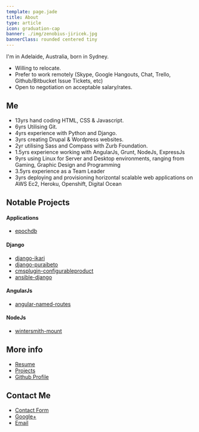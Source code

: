 ```yaml
---
template: page.jade
title: About
type: article
icon: graduation-cap
banner: ./img/zenobius-jiricek.jpg
bannerClass: rounded centered tiny
---
```



I'm in Adelaide, Australia, born in Sydney.

- Willing to relocate.
- Prefer to work remotely (Skype, Google Hangouts, Chat, Trello, Github/Bitbucket Issue Tickets, etc)
- Open to negotiation on acceptable salary/rates.


## Me

- 13yrs hand coding HTML, CSS & Javascript.
- 6yrs Utilising Git.
- 4yrs experience with Python and Django.
- 3yrs creating Drupal & Wordpress websites.
- 2yr utilising Sass and Compass with Zurb Foundation.
- 1.5yrs experience working with AngularJs, Grunt, NodeJs, ExpressJs
- 9yrs using Linux for Server and Desktop environments, ranging from Gaming, Graphic Design and Programming
- 3.5yrs experience as a Team Leader
- 3yrs deploying and provisioning  horizontal scalable web applications on AWS Ec2, Heroku, Openshift, Digital Ocean


## Notable Projects

#### Applications
 - [epochdb](http://airtonix.github.io/epochdb/)

#### Django
 - [django-ikari](http://github.com/airtonix/django-ikari/)
 - [django-puraibeto](http://github.com/airtonix/django-puraibeto/)
 - [cmsplugin-configurableproduct](http://github.com/airtonix/cmsplugin-configurableproduct/)
 - [ansible-django](http://github.com/airtonix/ansible-django/)

#### AngularJs
 - [angular-named-routes](http://github.com/airtonix/angular-named-routes)

#### NodeJs
 - [wintersmith-mount](http://github.com/airtonix/wintersmith-mounter/)


## More info

- [Resume](/about/resume/)
- [Projects](/projects/)
- [Github Profile](http://github.com/airtonix/)

## Contact Me

* [Contact Form](/contact/)
* [Google+](http://plus.google.com/+zenobiusjiricek/)
* [Email](mailto:its@zenobi.us)

